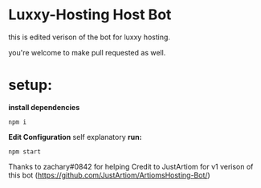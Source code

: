 # Luxxy-Hosting Host Bot

this is edited verison of the bot for luxxy hosting.

you're welcome to make pull requested as well.


# setup:

**install dependencies**
```
npm i
```
**Edit Configuration**
self explanatory
**run:**
```
npm start
```

Thanks to zachary#0842 for helping 
Credit to JustArtiom for v1 verison of this bot (https://github.com/JustArtiom/ArtiomsHosting-Bot/)